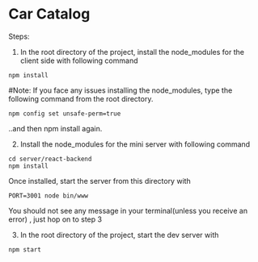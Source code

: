 # Car Catalog

Steps:

1. In the root directory of the project, install the node_modules for the client side with following command
```
npm install
```
#Note: If you face any issues installing the node_modules, type the following command from the root directory.

```
npm config set unsafe-perm=true
```
..and then npm install again. 

2. Install the node_modules for the mini server with following command 
```
cd server/react-backend
npm install
``` 
Once installed, start the server from this directory with 
```
PORT=3001 node bin/www
```
You should not see any message in your terminal(unless you receive an error) , just hop on to step 3

3. In the root directory of the project, start the dev server with
```
npm start
```





